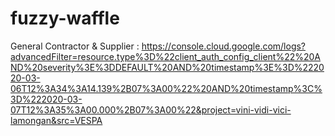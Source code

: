 # fuzzy-waffle
General Contractor &amp; Supplier
: https://console.cloud.google.com/logs?advancedFilter=resource.type%3D%22client_auth_config_client%22%20AND%20severity%3E%3DDEFAULT%20AND%20timestamp%3E%3D%222020-03-06T12%3A34%3A14.139%2B07%3A00%22%20AND%20timestamp%3C%3D%222020-03-07T12%3A35%3A00.000%2B07%3A00%22&project=vini-vidi-vici-lamongan&src=VESPA
